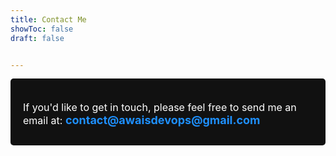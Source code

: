 ```yaml
---
title: Contact Me
showToc: false
draft: false


---
```


<div style="background-color: #111; border-radius: 5px; padding: 20px; margin-bottom: 20px;">
<!--   <h2 style="font-size: 24px; color: #fff; margin-top: 0;">Contact Me</h2> -->
  <p style="font-size: 16px; color: #fff; margin-bottom: 10px;">If you'd like to get in touch, please feel free to send me an email at:  <a href="mailto:@awaisdevops@gmail.com" style="font-size: 18px; font-weight: bold; color: #1e90ff; text-decoration: none;">contact@awaisdevops@gmail.com</a></p>
 
</div>
